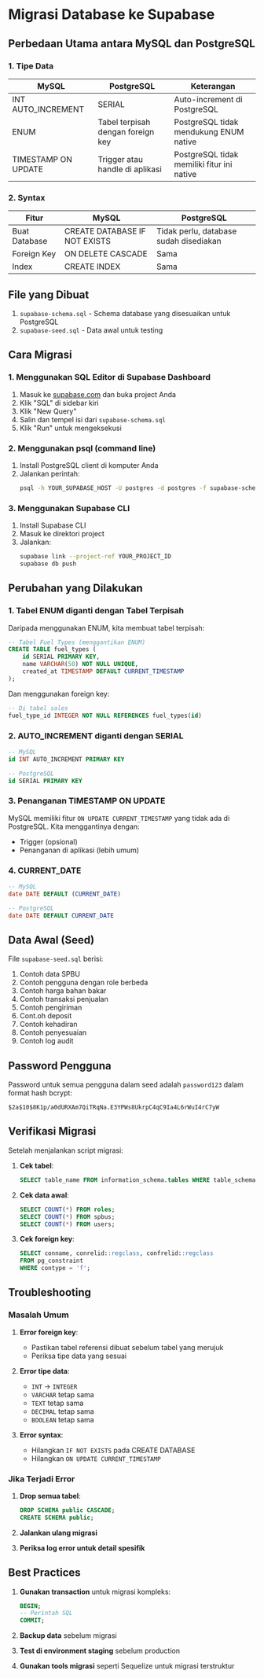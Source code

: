 # Migrasi Database ke Supabase

## Perbedaan Utama antara MySQL dan PostgreSQL

### 1. Tipe Data
| MySQL | PostgreSQL | Keterangan |
|-------|------------|------------|
| INT AUTO_INCREMENT | SERIAL | Auto-increment di PostgreSQL |
| ENUM | Tabel terpisah dengan foreign key | PostgreSQL tidak mendukung ENUM native |
| TIMESTAMP ON UPDATE | Trigger atau handle di aplikasi | PostgreSQL tidak memiliki fitur ini native |

### 2. Syntax
| Fitur | MySQL | PostgreSQL |
|-------|-------|------------|
| Buat Database | CREATE DATABASE IF NOT EXISTS | Tidak perlu, database sudah disediakan |
| Foreign Key | ON DELETE CASCADE | Sama |
| Index | CREATE INDEX | Sama |

## File yang Dibuat

1. `supabase-schema.sql` - Schema database yang disesuaikan untuk PostgreSQL
2. `supabase-seed.sql` - Data awal untuk testing

## Cara Migrasi

### 1. Menggunakan SQL Editor di Supabase Dashboard

1. Masuk ke [supabase.com](https://supabase.com) dan buka project Anda
2. Klik "SQL" di sidebar kiri
3. Klik "New Query"
4. Salin dan tempel isi dari `supabase-schema.sql`
5. Klik "Run" untuk mengeksekusi

### 2. Menggunakan psql (command line)

1. Install PostgreSQL client di komputer Anda
2. Jalankan perintah:
   ```bash
   psql -h YOUR_SUPABASE_HOST -U postgres -d postgres -f supabase-schema.sql
   ```

### 3. Menggunakan Supabase CLI

1. Install Supabase CLI
2. Masuk ke direktori project
3. Jalankan:
   ```bash
   supabase link --project-ref YOUR_PROJECT_ID
   supabase db push
   ```

## Perubahan yang Dilakukan

### 1. Tabel ENUM diganti dengan Tabel Terpisah
Daripada menggunakan ENUM, kita membuat tabel terpisah:
```sql
-- Tabel Fuel Types (menggantikan ENUM)
CREATE TABLE fuel_types (
    id SERIAL PRIMARY KEY,
    name VARCHAR(50) NOT NULL UNIQUE,
    created_at TIMESTAMP DEFAULT CURRENT_TIMESTAMP
);
```

Dan menggunakan foreign key:
```sql
-- Di tabel sales
fuel_type_id INTEGER NOT NULL REFERENCES fuel_types(id)
```

### 2. AUTO_INCREMENT diganti dengan SERIAL
```sql
-- MySQL
id INT AUTO_INCREMENT PRIMARY KEY

-- PostgreSQL
id SERIAL PRIMARY KEY
```

### 3. Penanganan TIMESTAMP ON UPDATE
MySQL memiliki fitur `ON UPDATE CURRENT_TIMESTAMP` yang tidak ada di PostgreSQL. Kita menggantinya dengan:
- Trigger (opsional)
- Penanganan di aplikasi (lebih umum)

### 4. CURRENT_DATE
```sql
-- MySQL
date DATE DEFAULT (CURRENT_DATE)

-- PostgreSQL
date DATE DEFAULT CURRENT_DATE
```

## Data Awal (Seed)

File `supabase-seed.sql` berisi:
1. Contoh data SPBU
2. Contoh pengguna dengan role berbeda
3. Contoh harga bahan bakar
4. Contoh transaksi penjualan
5. Contoh pengiriman
6. Cont.oh deposit
7. Contoh kehadiran
8. Contoh penyesuaian
9. Contoh log audit

## Password Pengguna

Password untuk semua pengguna dalam seed adalah `password123` dalam format hash bcrypt:
```
$2a$10$8K1p/a0dURXAm7QiTRqNa.E3YPWs8UkrpC4qC9Ia4L6rWuI4rC7yW
```

## Verifikasi Migrasi

Setelah menjalankan script migrasi:

1. **Cek tabel**:
   ```sql
   SELECT table_name FROM information_schema.tables WHERE table_schema = 'public';
   ```

2. **Cek data awal**:
   ```sql
   SELECT COUNT(*) FROM roles;
   SELECT COUNT(*) FROM spbus;
   SELECT COUNT(*) FROM users;
   ```

3. **Cek foreign key**:
   ```sql
   SELECT conname, conrelid::regclass, confrelid::regclass
   FROM pg_constraint
   WHERE contype = 'f';
   ```

## Troubleshooting

### Masalah Umum

1. **Error foreign key**:
   - Pastikan tabel referensi dibuat sebelum tabel yang merujuk
   - Periksa tipe data yang sesuai

2. **Error tipe data**:
   - `INT` → `INTEGER`
   - `VARCHAR` tetap sama
   - `TEXT` tetap sama
   - `DECIMAL` tetap sama
   - `BOOLEAN` tetap sama

3. **Error syntax**:
   - Hilangkan `IF NOT EXISTS` pada CREATE DATABASE
   - Hilangkan `ON UPDATE CURRENT_TIMESTAMP`

### Jika Terjadi Error

1. **Drop semua tabel**:
   ```sql
   DROP SCHEMA public CASCADE;
   CREATE SCHEMA public;
   ```

2. **Jalankan ulang migrasi**

3. **Periksa log error untuk detail spesifik**

## Best Practices

1. **Gunakan transaction** untuk migrasi kompleks:
   ```sql
   BEGIN;
   -- Perintah SQL
   COMMIT;
   ```

2. **Backup data** sebelum migrasi

3. **Test di environment staging** sebelum production

4. **Gunakan tools migrasi** seperti Sequelize untuk migrasi terstruktur